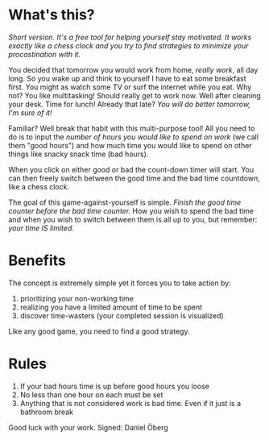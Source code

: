 
What's this?
============

*Short version. It's a free tool for helping yourself
stay motivated. It works exactly like a chess clock and you try to find
strategies to minimize your procastination with it.*

You decided that tomorrow you would work from home, *really work*, all day long.
So you wake up and think to yourself I have to eat some breakfast first. You
might as watch some TV or surf the internet while you eat. Why not? You like
multitasking! Should really get to work now. Well after cleaning your desk. Time
for lunch! Already that late? *You will do better tomorrow, I'm sure of it!*

Familiar? Well break that habit with this multi-purpose tool! All you need to do
is to input the *number of hours you would like to spend on work* (we call them
"good hours") and how much time you would like to spend on other things like
snacky snack time (bad hours).

When you click on either good or bad the count-down timer will start. You can
then freely switch between the good time and the bad time countdown, like a
chess clock.

The goal of this game-against-yourself is simple. *Finish the good time counter
before the bad time counter.* How you wish to spend the bad time and when you
wish to switch between them is all up to you, but remember: *your time IS
limited*.



Benefits
=========

The concept is extremely simple yet it forces you to take action by:

1. prioritizing your non-working time
2. realizing you have a limited amount of time to be spent
3. discover time-wasters (your completed session is visualized)

Like any good game, you need to find a good strategy.


Rules
=====

1. If your bad hours time is up before good hours you loose
2. No less than one hour on each must be set
3. Anything that is not considered work is bad time. Even if it just is a
   bathroom break

Good luck with your work.  Signed: Daniel Öberg
